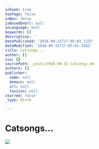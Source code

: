 ```yaml
---
inFeed: true
hasPage: false
inNav: false
isBasedOnUrl: null
inLanguage: null
keywords: []
description: ''
datePublished: '2016-08-31T17:05:03.723Z'
dateModified: '2016-08-31T17:05:01.156Z'
title: Catsongs...
author: []
via: {}
sourcePath: _posts/2016-08-31-catsongs.md
authors: []
publisher:
  name: null
  domain: null
  url: null
  favicon: null
starred: false
_type: Blurb

---
```

# Catsongs...
![](https://the-grid-user-content.s3-us-west-2.amazonaws.com/1fda1330-8cfd-4740-bb5b-dc4964539193.jpg)